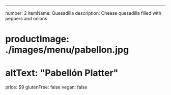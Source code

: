 ---
number: 2
itemName: Quesadilla
description: Cheese quesadilla filled with peppers and onions
# productImage: ./images/menu/pabellon.jpg
# altText: "Pabellón Platter"
price: $9
glutenFree: false
vegan: false